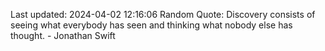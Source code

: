 Last updated: 2024-04-02 12:16:06
Random Quote: Discovery consists of seeing what everybody has seen and thinking what nobody else has thought. - Jonathan Swift
